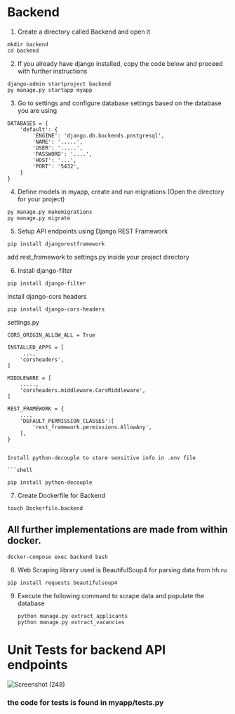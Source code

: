 # Backend
1) Create a directory called Backend and open it
```shell
mkdir backend
cd backend
```

2)  If you already have django installed, copy the code below and proceed with further instructions
```shell
django-admin startproject backend
py manage.py startapp myapp
```

3)  Go to settings and configure database settings based on the database you are using
```shell
DATABASES = {
    'default': {
        'ENGINE': 'django.db.backends.postgresql',
        'NAME': '.....',
        'USER': '.....',
        'PASSWORD': '....',
        'HOST': '...',
        'PORT': '5432',
    }
}
```

4) Define models in myapp, create and run migrations (Open the directory for your project)
```shell
py manage.py makemigrations
py manage.py migrate
```

5) Setup API endpoints using Django REST Framework
```shell
pip install djangorestframework
```
add rest_framework to settings.py inside your project directory

6) Install django-filter
```shell
pip install django-filter
```

Install django-cors headers

```shell
pip install django-cors-headers
```
settings.py

```shell
CORS_ORIGIN_ALLOW_ALL = True

INSTALLED_APPS = [
     ...,
    'corsheaders',
]

MIDDLEWARE = [
    .....,
    'corsheaders.middleware.CorsMiddleware',
]

REST_FRAMEWORK = {
    ..., 
    'DEFAULT_PERMISSION_CLASSES':[
        'rest_framework.permissions.AllowAny',
    ],
}


Install python-decouple to store sensitive info in .env file

```shell

pip install python-decouple
```

7) Create Dockerfile for Backend
```shell
touch Dockerfile.backend
```

## All further implementations are made from within docker.
```shell
docker-compose exec backend bash
```
8) Web Scraping library used is BeautifulSoup4 for parsing data from hh.ru
```shell
pip install requests beautifulsoup4
```
9) Execute the following command to scrape data and populate the database
    ```shell
    python manage.py extract_applicants
    python manage.py extract_vacancies
    ```
# Unit Tests for backend API endpoints
![Screenshot (248)](https://github.com/KNyathi/DataParser/assets/124944851/1116bb16-2ec5-4859-9ac1-d3ad4032782a)

### the code for tests is found in myapp/tests.py

 
